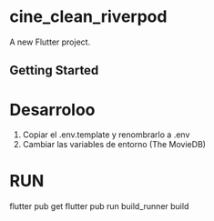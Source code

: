 # cine_clean_riverpod

A new Flutter project.

## Getting Started

# Desarroloo
1. Copiar el .env.template y renombrarlo a .env
2. Cambiar las variables de entorno (The MovieDB)
# RUN
flutter pub get
flutter pub run build_runner build
